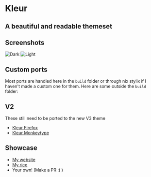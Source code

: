 # Kleur

## A beautiful and readable themeset

## Screenshots
![Dark](https://github.com/user-attachments/assets/e4b5d606-85c0-41f1-95d0-aea82f93614c)
![Light](https://github.com/user-attachments/assets/c3423037-dc8c-4cbd-9dc3-c2830c83777a)


## Custom ports
Most ports are handled here in the `build` folder or through nix stylix if I haven't made a custom one for them.
Here are some outside the `build` folder:

## V2
These still need to be ported to the new V3 theme
- [Kleur Firefox](https://color.firefox.com/?theme=XQAAAAKKAQAAAAAAAABBKYhm849SCia9U4KEGccwS-xMDPryBvKGvrMWd_3Jjzza9aH0u2bKbrqnsIoXlXBXoJhYdQhqmWXGvz3jsNzQom8O8FeYGzDijtm-17YJr1C6q1G2oiFLoclXx86tBqJI6Z7XX-iXooac0gYK0rGJ9gJpK1evuozKivP9vJH5KSQNpSjV-JVjmpHe1t41OXsgolh14dPYq6zEGNPXgp4EV-rO-ECtw6mrqQhr4JvYNWdy5veSh_NYBO17dAhaGhMKzv1xCFHryghtE06DE__uPJhA)
- [Kleur Monkeytype](https://monkeytype.com?customTheme=eyJjIjpbIiMwNjA2MTMiLCIjYTg5ZGZmIiwiIzM5MDc5YiIsIiM0NTQ1NWQiLCIjMDkwODFiIiwiI2Q0ZDVlYiIsIiNlNjQ0M2QiLCIjZWJhMGFjIiwiI2U2NDQzZCIsIiNlYmEwYWMiXSwiaSI6IiIsInMiOiJjb3ZlciIsImYiOlswLDEsMSwxLDFdfQ==)

## Showcase
- [My website](https://wobbl.in)
- [My rice](https://github.com/Suyashtnt/commafiles)
- Your own! (Make a PR :) )
